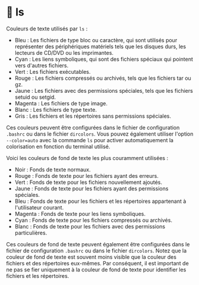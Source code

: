 # 📃 ls

Couleurs de texte utilisés par `ls` :&#x20;

* Bleu : Les fichiers de type bloc ou caractère, qui sont utilisés pour représenter des périphériques matériels tels que les disques durs, les lecteurs de CD/DVD ou les imprimantes.
* Cyan : Les liens symboliques, qui sont des fichiers spéciaux qui pointent vers d'autres fichiers.
* Vert : Les fichiers exécutables.
* Rouge : Les fichiers compressés ou archivés, tels que les fichiers tar ou gz.
* Jaune : Les fichiers avec des permissions spéciales, tels que les fichiers setuid ou setgid.
* Magenta : Les fichiers de type image.
* Blanc : Les fichiers de type texte.
* Gris : Les fichiers et les répertoires sans permissions spéciales.

Ces couleurs peuvent être configurées dans le fichier de configuration `.bashrc` ou dans le fichier `dircolors`. Vous pouvez également utiliser l'option `--color=auto` avec la commande `ls` pour activer automatiquement la colorisation en fonction du terminal utilisé.

Voici les couleurs de fond de texte les plus couramment utilisées :

* Noir : Fonds de texte normaux.
* Rouge : Fonds de texte pour les fichiers ayant des erreurs.
* Vert : Fonds de texte pour les fichiers nouvellement ajoutés.
* Jaune : Fonds de texte pour les fichiers ayant des permissions spéciales.
* Bleu : Fonds de texte pour les fichiers et les répertoires appartenant à l'utilisateur courant.
* Magenta : Fonds de texte pour les liens symboliques.
* Cyan : Fonds de texte pour les fichiers compressés ou archivés.
* Blanc : Fonds de texte pour les fichiers avec des permissions particulières.

Ces couleurs de fond de texte peuvent également être configurées dans le fichier de configuration `.bashrc` ou dans le fichier `dircolors`. Notez que la couleur de fond de texte est souvent moins visible que la couleur des fichiers et des répertoires eux-mêmes. Par conséquent, il est important de ne pas se fier uniquement à la couleur de fond de texte pour identifier les fichiers et les répertoires.
